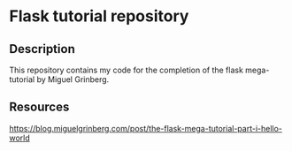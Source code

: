 # Flask tutorial repository

## Description

This repository contains my code for the completion of the flask mega-tutorial by
Miguel Grinberg.

## Resources

https://blog.miguelgrinberg.com/post/the-flask-mega-tutorial-part-i-hello-world